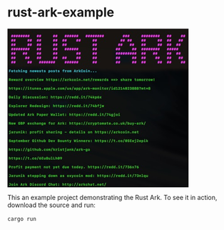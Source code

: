 # rust-ark-example

<img src="example.jpg"  align="center">

This an example project demonstrating the Rust Ark. To see it in action, download the source and run:

```rust
cargo run
```
